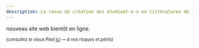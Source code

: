 ```yaml
---
description: La revue de création des étudiant·e·s en littératures de langue française de l’Université de Montréal.
---
```


nouveau site web bientôt en ligne.

_<small>(consultez le vieux Pied [ici](http://le.vieux.pied.littfra.com) — à vos risques et périls)</small>_